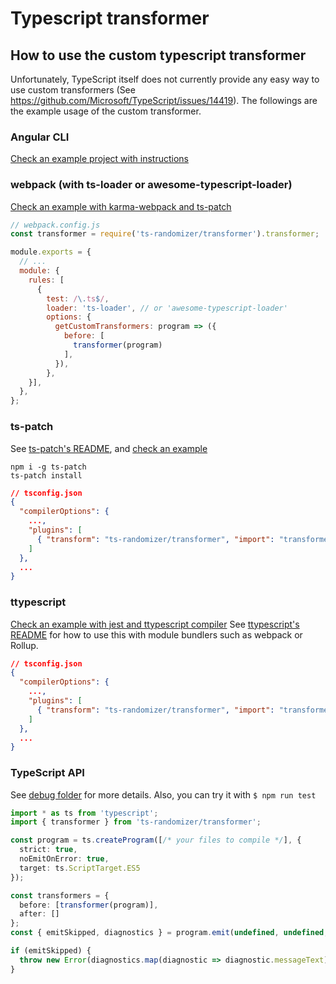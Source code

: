 # Typescript transformer

## How to use the custom typescript transformer
Unfortunately, TypeScript itself does not currently provide any easy way to use custom transformers (See https://github.com/Microsoft/TypeScript/issues/14419).
The followings are the example usage of the custom transformer.

### Angular CLI
[Check an example project with instructions](https://github.com/vposd/ts-randomizer/tree/examples/angular)

### webpack (with ts-loader or awesome-typescript-loader)
[Check an example with karma-webpack and ts-patch](https://github.com/vposd/ts-randomizer/tree/examples/karma-webpack)
```js
// webpack.config.js
const transformer = require('ts-randomizer/transformer').transformer;

module.exports = {
  // ...
  module: {
    rules: [
      {
        test: /\.ts$/,
        loader: 'ts-loader', // or 'awesome-typescript-loader'
        options: {
          getCustomTransformers: program => ({
            before: [
              transformer(program)
            ],
          }),
        },
    }],
  },
};
```

### ts-patch
See [ts-patch's README](https://github.com/nonara/ts-patch/blob/master/README.md), and [check an example](https://github.com/vposd/ts-randomizer/tree/examples/karma-webpack)
```
npm i -g ts-patch
ts-patch install
```
```json
// tsconfig.json
{
  "compilerOptions": {
    ...,
    "plugins": [
      { "transform": "ts-randomizer/transformer", "import": "transformer" }
    ]
  },
  ...
}
```

### ttypescript
[Check an example with jest and ttypescript compiler](https://github.com/vposd/ts-randomizer/tree/examples/jest)
See [ttypescript's README](https://github.com/cevek/ttypescript/blob/master/README.md) for how to use this with module bundlers such as webpack or Rollup.
```json
// tsconfig.json
{
  "compilerOptions": {
    ...,
    "plugins": [
      { "transform": "ts-randomizer/transformer", "import": "transformer" }
    ]
  },
  ...
}
```

### TypeScript API
See [debug folder](https://github.com/vposd/ts-randomizer/tree/debug) for more details. Also, you can try it with ```$ npm run test```
```typescript
import * as ts from 'typescript';
import { transformer } from 'ts-randomizer/transformer';

const program = ts.createProgram([/* your files to compile */], {
  strict: true,
  noEmitOnError: true,
  target: ts.ScriptTarget.ES5
});

const transformers = {
  before: [transformer(program)],
  after: []
};
const { emitSkipped, diagnostics } = program.emit(undefined, undefined, undefined, false, transformers);

if (emitSkipped) {
  throw new Error(diagnostics.map(diagnostic => diagnostic.messageText).join('\n'));
}
```
